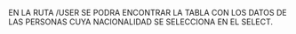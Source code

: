 EN LA RUTA /USER SE PODRA ENCONTRAR LA TABLA CON LOS DATOS DE LAS PERSONAS CUYA NACIONALIDAD SE SELECCIONA EN EL SELECT.



